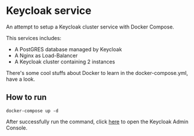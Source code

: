 # Keycloak service

An attempt to setup a Keycloak cluster service with Docker Compose.

This services includes:

- A PostGRES database managed by Keycloak
- A Nginx as Load-Balancer
- A Keycloak cluster containing 2 instances

There's some cool stuffs about Docker to learn in the docker-compose.yml, have a look.

## How to run

`docker-compose up -d`

After successfully run the command, click [here](http://localhost:8080) to open the Keycloak Admin Console.
